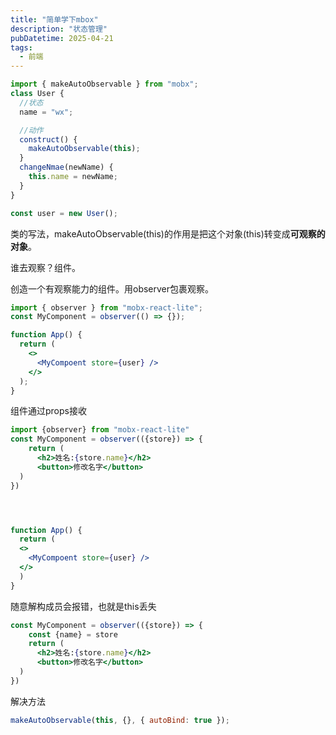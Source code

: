 ```yaml
---
title: "简单学下mbox"
description: "状态管理"
pubDatetime: 2025-04-21
tags:
  - 前端
---
```


```jsx
import { makeAutoObservable } from "mobx";
class User {
  //状态
  name = "wx";

  //动作
  construct() {
    makeAutoObservable(this);
  }
  changeNmae(newName) {
    this.name = newName;
  }
}

const user = new User();
```

类的写法，makeAutoObservable(this)的作用是把这个对象(this)转变成**可观察的对象**。

谁去观察？组件。

创造一个有观察能力的组件。用observer包裹观察。

```jsx
import { observer } from "mobx-react-lite";
const MyComponent = observer(() => {});

function App() {
  return (
    <>
      <MyCompoent store={user} />
    </>
  );
}
```

组件通过props接收

```jsx
import {observer} from "mobx-react-lite"
const MyComponent = observer(({store}) => {
    return (
      <h2>姓名:{store.name}</h2>
      <button>修改名字</button>
  )
})




function App() {
  return (
  <>
    <MyCompoent store={user} />
  </>
  )
}
```

随意解构成员会报错，也就是this丢失

```jsx
const MyComponent = observer(({store}) => {
    const {name} = store
    return (
      <h2>姓名:{store.name}</h2>
      <button>修改名字</button>
  )
})
```

解决方法

```jsx
makeAutoObservable(this, {}, { autoBind: true });
```

